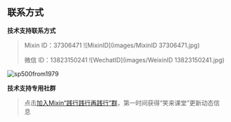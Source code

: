## 联系方式

**技术支持联系方式**

> Mixin ID：37306471 ![MixinID](images/MixinID 37306471.jpg)
>
> 微信 ID：13823150241 ![WechatID](images/WeixinID 13823150241.jpg)

![sp500from1979](images/sp500from1979.tb.png)

**技术支持专用社群**

> 点击[加入Mixin“践行践行再践行”群](https://mixin.one/codes/02eea385-9f97-497e-9a9e-2540233ca0b8)，第一时间获得“笑来课堂”更新动态信息
